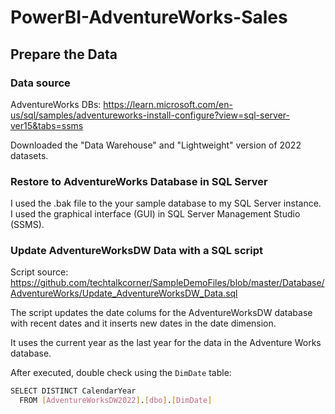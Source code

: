 # PowerBI-AdventureWorks-Sales

## Prepare the Data

### Data source

AdventureWorks DBs: https://learn.microsoft.com/en-us/sql/samples/adventureworks-install-configure?view=sql-server-ver15&tabs=ssms

Downloaded the "Data Warehouse" and "Lightweight" version of 2022 datasets.

### Restore to AdventureWorks Database in SQL Server

I used the .bak file to the your sample database to my SQL Server instance. I used the graphical interface (GUI) in SQL Server Management Studio (SSMS).


### Update AdventureWorksDW Data with a SQL script

Script source: https://github.com/techtalkcorner/SampleDemoFiles/blob/master/Database/AdventureWorks/Update_AdventureWorksDW_Data.sql

The script updates the date colums for the AdventureWorksDW database with recent dates and it inserts new dates in the date dimension. 

It uses the current year as the last year for the data in the Adventure Works database.

After executed, double check using the `DimDate` table:
```bash
SELECT DISTINCT CalendarYear
  FROM [AdventureWorksDW2022].[dbo].[DimDate]
```